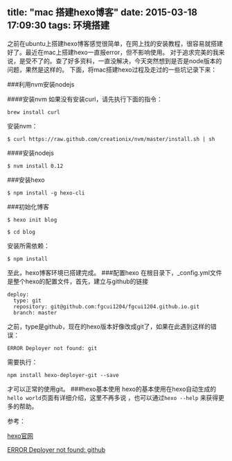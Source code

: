 title: "mac 搭建hexo博客"
date: 2015-03-18 17:09:30
tags: 环境搭建
---
之前在ubuntu上搭建hexo博客感觉很简单，在网上找的安装教程，很容易就搭建好了。最近在mac上搭建hexo一直报error，但不影响使用。
对于追求完美的我来说，是受不了的。查了好多资料，一直没解决，今天突然想到是否是node版本的问题，果然是这样的。
下面，将mac搭建hexo过程及走过的一些坑记录下来：

###利用nvm安装nodejs

####安装nvm
如果没有安装curl，请先执行下面的指令：
```
brew install curl
```
安装nvm：
```
$ curl https://raw.github.com/creationix/nvm/master/install.sh | sh
```
####安装nodejs
```
$ nvm install 0.12
```
###安装hexo
```
$ npm install -g hexo-cli
```
###初始化博客
```
$ hexo init blog
```
```
$ cd blog
```
安装所需依赖：
```
$ npm install
```
至此，hexo博客环境已搭建完成。
###配置hexo
在根目录下，_config.yml文件是整个hexo的配置文件，首先，建立与github的链接

```
deploy:
  type: git
  repository: git@github.com:fgcui1204/fgcui1204.github.io.git
  branch: master
```
之前，type是github，现在的hexo版本好像改成git了，如果在此遇到这样的错误：
```
ERROR Deployer not found: git
```
需要执行：
```
npm install hexo-deployer-git --save
```
才可以正常的使用git。
###hexo基本使用
  hexo的基本使用在hexo自动生成的`hello world`页面有详细介绍，这里不再多说
  ，也可以通过`hexo --help` 来获得更多的帮助。


参考：


[hexo官网](http://hexo.io/)


[ERROR Deployer not found: github](https://github.com/hexojs/hexo/issues/1040)
